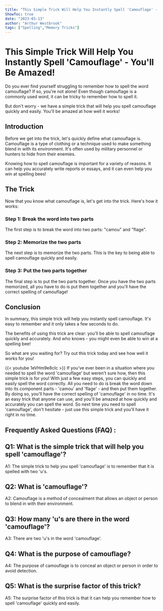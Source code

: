 ```yaml
---
title: "This Simple Trick Will Help You Instantly Spell 'Camouflage' - You'll Be Amazed!"
ShowToc: true 
date: "2023-03-13"
author: "Arthur Westbrook" 
tags: ["Spelling","Memory Tricks"]
---
```

# This Simple Trick Will Help You Instantly Spell 'Camouflage' - You'll Be Amazed!

Do you ever find yourself struggling to remember how to spell the word camouflage? If so, you're not alone! Even though camouflage is a commonly used word, it can be tricky to remember how to spell it.

But don't worry - we have a simple trick that will help you spell camouflage quickly and easily. You'll be amazed at how well it works!

## Introduction

Before we get into the trick, let's quickly define what camouflage is. Camouflage is a type of clothing or a technique used to make something blend in with its environment. It's often used by military personnel or hunters to hide from their enemies.

Knowing how to spell camouflage is important for a variety of reasons. It can help you accurately write reports or essays, and it can even help you win at spelling bees!

## The Trick

Now that you know what camouflage is, let's get into the trick. Here's how it works:

### Step 1: Break the word into two parts

The first step is to break the word into two parts: "camou" and "flage".

### Step 2: Memorize the two parts

The next step is to memorize the two parts. This is the key to being able to spell camouflage quickly and easily.

### Step 3: Put the two parts together

The final step is to put the two parts together. Once you have the two parts memorized, all you have to do is put them together and you'll have the correct spelling of camouflage!

## Conclusion

In summary, this simple trick will help you instantly spell camouflage. It's easy to remember and it only takes a few seconds to do.

The benefits of using this trick are clear: you'll be able to spell camouflage quickly and accurately. And who knows - you might even be able to win at a spelling bee!

So what are you waiting for? Try out this trick today and see how well it works for you!

{{< youtube 1eVHm9e8cIc >}} 
If you've ever been in a situation where you needed to spell the word 'camouflage' but weren't sure how, then this simple trick is for you! With just a few easy steps, you can quickly and easily spell the word correctly. All you need to do is break the word down into its component parts - 'camou' and 'flage' - and then put them together. By doing so, you'll have the correct spelling of 'camouflage' in no time. It's an easy trick that anyone can use, and you'll be amazed at how quickly and accurately you can spell the word. So next time you need to spell 'camouflage', don't hesitate - just use this simple trick and you'll have it right in no time.

## Frequently Asked Questions (FAQ) :
## Q1: What is the simple trick that will help you spell 'camouflage'?
A1: The simple trick to help you spell 'camouflage' is to remember that it is spelled with two 'u's.

## Q2: What is 'camouflage'?
A2: Camouflage is a method of concealment that allows an object or person to blend in with their environment.

## Q3: How many 'u's are there in the word 'camouflage'?
A3: There are two 'u's in the word 'camouflage'.

## Q4: What is the purpose of camouflage?
A4: The purpose of camouflage is to conceal an object or person in order to avoid detection.

## Q5: What is the surprise factor of this trick?
A5: The surprise factor of this trick is that it can help you remember how to spell 'camouflage' quickly and easily.





